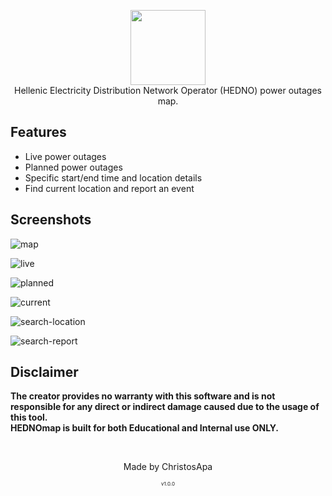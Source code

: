 <p align="center">
<img src="https://user-images.githubusercontent.com/71548592/145708654-8af0cb7b-2a87-4935-8c4b-f83221a75aed.png" height="120"><br>
Hellenic Electricity Distribution Network Operator (HEDNO) power outages map.
</p>

## Features

- Live power outages
- Planned power outages
- Specific start/end time and location details
- Find current location and report an event 

<!-- ## Prerequisites 

-
-
-

## Installation 

-
-
- -->

## Screenshots
![map](https://user-images.githubusercontent.com/71548592/145708836-02c1256e-b899-4b4b-b852-5f342582c34b.PNG)

![live](https://user-images.githubusercontent.com/71548592/145708994-1fb29f1e-cb69-48e3-8d3f-ab689a52d341.PNG)

![planned](https://user-images.githubusercontent.com/71548592/145709011-c36562ba-4c15-4d1a-89d1-c96344b2f748.PNG)

![current](https://user-images.githubusercontent.com/71548592/145709356-1a5d6c24-132b-4f63-93b3-f4902134cafb.PNG)

![search-location](https://user-images.githubusercontent.com/71548592/145709362-04d76bf6-cdd8-4bdb-9a36-d8d618fc59a6.png)

![search-report](https://user-images.githubusercontent.com/71548592/145709363-9ca999b3-6874-4b01-b5d0-14420678280f.png)

## Disclaimer
<b>The creator provides no warranty with this software and is not responsible for any direct or indirect damage caused due to the usage of this tool.<br>
HEDNOmap is built for both Educational and Internal use ONLY.</b>

<br>

<p align="center">Made by ChristosApa</p>
<p align="center" style="font-size: 8px">v1.0.0</p>

<!-- <p align="center">Made with ❤️ By ChristosApa</p>
<p align="center" style="font-size: 8px">v1.0.0</p> -->